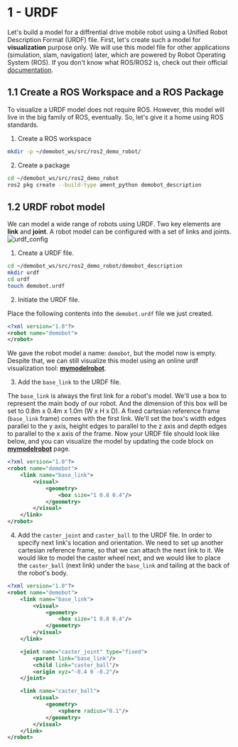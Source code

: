 # 1 - URDF
Let's build a model for a diffrential drive mobile robot using a Unified Robot Description Format (URDF) file. First, let's create such a model for **visualization** purpose only. We will use this model file for other applications (simulation, slam, navigation) later, which are powered by Robot Operating System (ROS). If you don't know what ROS/ROS2 is, check out their official [documentation](https://docs.ros.org/en/humble/index.html).

## 1.1 Create a ROS Workspace and a ROS Package
To visualize a URDF model does not require ROS. However, this model will live in the big family of ROS, eventually. So, let's give it a home using ROS standards.
1. Create a ROS workspace
```bash
mkdir -p ~/demobot_ws/src/ros2_demo_robot/
```
2. Create a package 
```bash
cd ~/demobot_ws/src/ros2_demo_robot
ros2 pkg create --build-type ament_python demobot_description
```

## 1.2 URDF robot model
We can model a wide range of robots using URDF. Two key elements are **link** and **joint**. A robot model can be configured with a set of links and joints.
![urdf_config](https://wiki.ros.org/urdf/XML/model?action=AttachFile&do=get&target=link.png)
1. Create a URDF file.
```bash
cd ~/demobot_ws/src/ros2_demo_robot/demobot_description
mkdir urdf
cd urdf
touch demobot.urdf
```
2. Initiate the URDF file.

Place the following contents into the `demobot.urdf` file we just created.
```xml
<?xml version="1.0"?>
<robot name="demobot">
</robot>
```
We gave the robot model a name: `demobot`, but the model now is empty. Despite that, we can still visualize this model using an online urdf visualization tool: **[mymodelrobot](https://mymodelrobot.appspot.com/)**.

3. Add the `base_link` to the URDF file.

The `base_link` is always the first link for a robot's model. We'll use a box to represent the main body of our robot. And the dimension of this box will be set to 0.8m x 0.4m x 1.0m (W x H x D). A fixed cartesian reference frame (`base_link` frame) comes with the first link. We'll set the box's width edges parallel to the y axis, height edges to parallel to the z axis and depth edges to parallel to the x axis of the frame. Now your URDF file should look like below, and you can visualize the model by updating the code block on **[mymodelrobot](https://mymodelrobot.appspot.com/)** page.
```xml
<?xml version="1.0"?>
<robot name="demobot">
    <link name="base_link">
        <visual>
            <geometry>
                <box size="1 0.8 0.4"/>
            </geometry>
        </visual>
    </link>
</robot>
```

4. Add the `caster_joint` and `caster_ball` to the URDF file.
In order to specify next link's location and orientation. We need to set up another cartesian reference frame, so that we can attach the next link to it. We would like to model the caster wheel next, and we would like to place the `caster_ball` (next link) under the `base_link` and tailing at the back of the robot's body. 
```xml
<?xml version="1.0"?>
<robot name="demobot">
    <link name="base_link">
        <visual>
            <geometry>
                <box size="1 0.8 0.4"/>
            </geometry>
        </visual>
    </link>

    <joint name="caster_joint" type="fixed">
        <parent link="base_link"/>
        <child link="caster_ball"/>
        <origin xyz="-0.4 0 -0.2"/>
    </joint>

    <link name="caster_ball">
        <visual>
            <geometry>
                <sphere radius="0.1"/>
            </geometry>
        </visual>
    </link>
</robot>
```